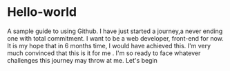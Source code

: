 # Hello-world
A sample guide to using Github. 
I have just started a journey,a never ending one with total commitment. I want to be a web developer, front-end for now. 
It is my hope that in 6 months time, I would have achieved this. I'm very much convinced that this is it for me
. 
I'm so ready to face whatever challenges this journey may throw at me. 
Let's begin
